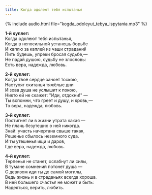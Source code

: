 ```yaml
---
title: Когда одолеют тебя испытанья
---
```

{% include audio.html file="kogda_odoleyut_tebya_ispytania.mp3" %}

**1-й куплет:**  
Когда одолеют тебя испытанья,  
Когда в непосильной устанешь борьбе  
И каплю за каплей из чаши страданий  
Пить будешь, упреки бросая судьбе,—  
Не падай душою, судьбу не злословь:  
Есть вера, надежда, любовь.

**2-й куплет:**   
Когда твоё сердце заноет тоскою,  
Наступят скитанья тяжёлые дни  
И зова душа не услышит к покою,  
Никто ей не скажет: "Иди, отдохни!" —  
Ты вспомни, что греет и душу, и кровь,—  
То вера, надежда, любовь.

**3-й куплет:**  
Постигнет ли в жизни утрата какая —  
Не плачь безутешно о ней никогда.  
Знай: участь начертана свыше такая,  
Решенье сбылось неземного суда.  
И ты утешенья ищи и даров,  
Где вера, надежда, любовь.

**4-й куплет:**  
Терпенья не станет, ослабнут ли силы,  
В тумане сомнений потонет душа —  
С девизом иди ты до самой могилы,  
Ведь жизнь и в страданьях всегда хороша.  
В ней большего счастья не может и быть:  
Надеяться, верить, любить.
